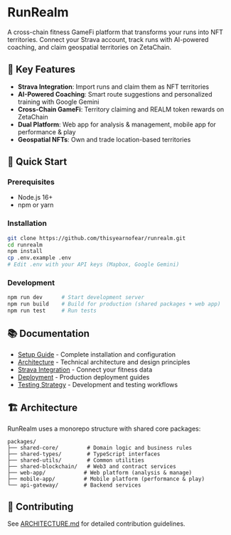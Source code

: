 # RunRealm

A cross-chain fitness GameFi platform that transforms your runs into NFT territories. Connect your Strava account, track runs with AI-powered coaching, and claim geospatial territories on ZetaChain.

## 🌟 Key Features

- **Strava Integration**: Import runs and claim them as NFT territories
- **AI-Powered Coaching**: Smart route suggestions and personalized training with Google Gemini
- **Cross-Chain GameFi**: Territory claiming and REALM token rewards on ZetaChain
- **Dual Platform**: Web app for analysis & management, mobile app for performance & play
- **Geospatial NFTs**: Own and trade location-based territories

## 🚀 Quick Start

### Prerequisites
- Node.js 16+
- npm or yarn

### Installation
```bash
git clone https://github.com/thisyearnofear/runrealm.git
cd runrealm
npm install
cp .env.example .env
# Edit .env with your API keys (Mapbox, Google Gemini)
```

### Development
```bash
npm run dev      # Start development server
npm run build    # Build for production (shared packages + web app)
npm run test     # Run tests
```

## 📚 Documentation

- [Setup Guide](docs/SETUP.md) - Complete installation and configuration
- [Architecture](docs/ARCHITECTURE.md) - Technical architecture and design principles
- [Strava Integration](docs/STRAVA_SETUP.md) - Connect your fitness data
- [Deployment](docs/DEPLOYMENT.md) - Production deployment guides
- [Testing Strategy](docs/TESTING_STRATEGY.md) - Development and testing workflows

## 🏗️ Architecture

RunRealm uses a monorepo structure with shared core packages:

```
packages/
├── shared-core/         # Domain logic and business rules
├── shared-types/        # TypeScript interfaces
├── shared-utils/        # Common utilities
├── shared-blockchain/   # Web3 and contract services
├── web-app/            # Web platform (analysis & manage)
├── mobile-app/         # Mobile platform (performance & play)
└── api-gateway/        # Backend services
```

## 🤝 Contributing

See [ARCHITECTURE.md](docs/ARCHITECTURE.md) for detailed contribution guidelines.
